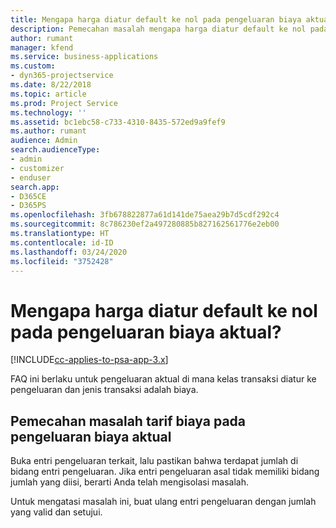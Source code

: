 ```yaml
---
title: Mengapa harga diatur default ke nol pada pengeluaran biaya aktual?
description: Pemecahan masalah mengapa harga diatur default ke nol pada pengeluaran biaya aktual.
author: rumant
manager: kfend
ms.service: business-applications
ms.custom:
- dyn365-projectservice
ms.date: 8/22/2018
ms.topic: article
ms.prod: Project Service
ms.technology: ''
ms.assetid: bc1ebc58-c733-4310-8435-572ed9a9fef9
ms.author: rumant
audience: Admin
search.audienceType:
- admin
- customizer
- enduser
search.app:
- D365CE
- D365PS
ms.openlocfilehash: 3fb678822877a61d141de75aea29b7d5cdf292c4
ms.sourcegitcommit: 8c786230ef2a497280885b827162561776e2eb00
ms.translationtype: HT
ms.contentlocale: id-ID
ms.lasthandoff: 03/24/2020
ms.locfileid: "3752428"
---
```

# <a name="why-is-the-price-defaulting-to-zero-on-expense-cost-actuals"></a>Mengapa harga diatur default ke nol pada pengeluaran biaya aktual?

[!INCLUDE[cc-applies-to-psa-app-3.x](../includes/cc-applies-to-psa-app-3x.md)]

FAQ ini berlaku untuk pengeluaran aktual di mana kelas transaksi diatur ke pengeluaran dan jenis transaksi adalah biaya.

## <a name="troubleshooting-cost-rates-on-expense-cost-actuals"></a>Pemecahan masalah tarif biaya pada pengeluaran biaya aktual

Buka entri pengeluaran terkait, lalu pastikan bahwa terdapat jumlah di bidang entri pengeluaran. Jika entri pengeluaran asal tidak memiliki bidang jumlah yang diisi, berarti Anda telah mengisolasi masalah.
 
Untuk mengatasi masalah ini, buat ulang entri pengeluaran dengan jumlah yang valid dan setujui.
